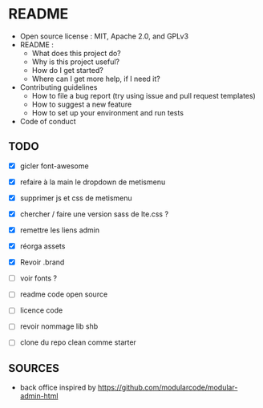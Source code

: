 # README

- Open source license : MIT, Apache 2.0, and GPLv3
- README : 
  - What does this project do? 
  - Why is this project useful?
  - How do I get started?
  - Where can I get more help, if I need it?
- Contributing guidelines
  - How to file a bug report (try using issue and pull request templates)
  - How to suggest a new feature
  - How to set up your environment and run tests
- Code of conduct


## TODO

- [x] gicler font-awesome
- [x] refaire à la main le dropdown de metismenu
- [x] supprimer js et css de metismenu
- [x] chercher / faire une version sass de lte.css ?
- [x] remettre les liens admin
- [x] réorga assets
- [x] Revoir .brand
- [ ] voir fonts ?
- [ ] readme code open source
- [ ] licence code
- [ ] revoir nommage lib shb
- [ ] clone du repo clean comme starter


## SOURCES 

- back office inspired by https://github.com/modularcode/modular-admin-html